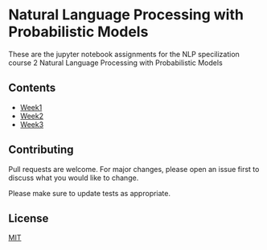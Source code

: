 # Natural Language Processing with Probabilistic Models
These are the jupyter notebook assignments for the NLP specilization course 2 Natural Language Processing with Probabilistic Models


## Contents
- [Week1](https://github.com/aakar-mutha/NLP-C2-notebooks/blob/master/week%201/utf-8''C2_W1_Assignment.ipynb)
- [Week2](https://github.com/aakar-mutha/NLP-C2-notebooks/blob/master/week%202/utf-8''C2_W2_Assignment.ipynb)
- [Week3](https://github.com/aakar-mutha/NLP-C2-notebooks/blob/master/week%203/utf-8''C2_W3_Assignment.ipynb)

## Contributing
Pull requests are welcome. For major changes, please open an issue first to discuss what you would like to change.

Please make sure to update tests as appropriate.

## License
[MIT](https://choosealicense.com/licenses/mit/)
